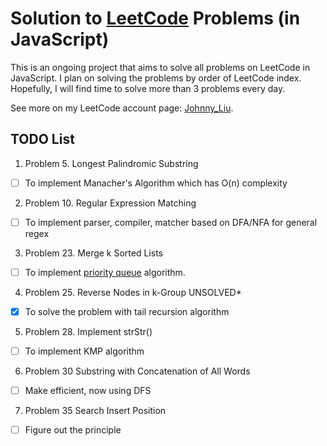 # Solution to [LeetCode](https://leetcode.com/problemset/all/) Problems (in JavaScript)
This is an ongoing project that aims to solve all problems on LeetCode in JavaScript.
I plan on solving the problems by order of LeetCode index. Hopefully, I will find time to solve more than 3 problems every day.

See more on my LeetCode account page: [Johnny_Liu](https://leetcode.com/johnny_liu/).

## TODO List
1. Problem 5. Longest Palindromic Substring

- [ ] To implement Manacher's Algorithm which has O(n) complexity

2. Problem 10. Regular Expression Matching

- [ ] To implement parser, compiler, matcher based on DFA/NFA for general regex

3. Problem 23. Merge k Sorted Lists

- [ ] To implement [priority queue](https://leetcode.com/problems/merge-k-sorted-lists/solution/) algorithm.

4. Problem 25. Reverse Nodes in k-Group UNSOLVED*

- [x] To solve the problem with tail recursion algorithm

5. Problem 28. Implement strStr()

- [ ] To implement KMP algorithm

6. Problem 30 Substring with Concatenation of All Words
 
- [ ] Make efficient, now using DFS

7. Problem 35 Search Insert Position
 
- [ ] Figure out the principle
